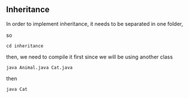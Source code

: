 ## Inheritance
In order to implement inheritance,
it needs to be separated in one folder,

so 

```
cd inheritance
```

then, we need to compile it first
since we will be using another class

```
java Animal.java Cat.java
```

then 

```
java Cat
```